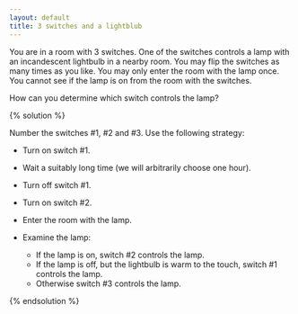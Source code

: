 ```yaml
---
layout: default
title: 3 switches and a lightblub
---
```


You are in a room with 3 switches. One of the switches controls a lamp with an
incandescent lightbulb in a nearby room. You may flip the switches as many times
as you like. You may only enter the room with the lamp once. You cannot see if
the lamp is on from the room with the switches.

How can you determine which switch controls the lamp?

{% solution %}

Number the switches \#1, \#2 and \#3. Use the following strategy:

* Turn on switch \#1.
* Wait a suitably long time (we will arbitrarily choose one hour).
* Turn off switch \#1.
* Turn on switch \#2.
* Enter the room with the lamp.
* Examine the lamp:

  * If the lamp is on, switch \#2 controls the lamp.
  * If the lamp is off, but the lightbulb is warm to the touch,
            switch \#1 controls the lamp.
  * Otherwise switch \#3 controls the lamp.

{% endsolution %}
